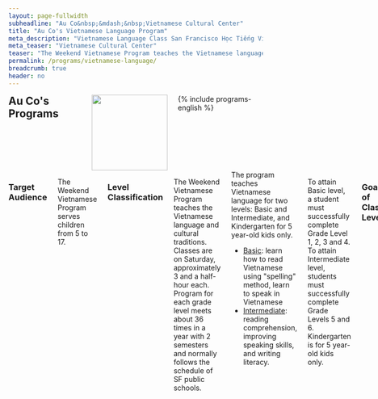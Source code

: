 ```yaml
---
layout: page-fullwidth
subheadline: "Au Co&nbsp;&mdash;&nbsp;Vietnamese Cultural Center"
title: "Au Co's Vietnamese Language Program"
meta_description: "Vietnamese Language Class San Francisco Học Tiếng Việt"
meta_teaser: "Vietnamese Cultural Center"
teaser: "The Weekend Vietnamese Program teaches the Vietnamese language and cultural traditions for children from 5 through 17."
permalink: /programs/vietnamese-language/
breadcrumb: true
header: no
---
```

<!--more-->
<div class="row">
<div class="medium-4 medium-push-8 columns">
<h2 style="margin: 0px">Au Co's Programs</h2>
<img width="150" src="{{ site.urlimg }}auco-logo.png">
{% include programs-english %}
</div><!-- /.medium-4.columns -->
<div class="medium-8 medium-pull-4 columns" markdown="1">

### Target Audience

The Weekend Vietnamese Program serves children from 5 to 17.

### Level Classification

The Weekend Vietnamese Program teaches the Vietnamese language and cultural traditions. Classes are on Saturday, approximately 3 and a half-hour each. Program for each grade level meets about 36 times in a year with 2 semesters and normally follows the schedule of SF public schools.

<div>
The program teaches Vietnamese language for two levels: Basic and Intermediate, and Kindergarten for 5 year-old kids only.
<ul>
<li><u>Basic</u>: learn how to read Vietnamese using "spelling" method, learn to speak in Vietnamese</li>
<li><u>Intermediate</u>: reading comprehension, improving speaking skills, and writing literacy.</li>
</ul>
</div>

To attain Basic level, a student must successfully complete Grade Level 1, 2, 3 and 4. To attain Intermediate level, students must successfully complete Grade Levels 5 and 6. Kindergarten is for 5 year-old kids only.

### Goals of Class Levels

<div>
<br /><strong>Kindergarten</strong>
<ul>
<li>Be familiar with Vietnamese alphabet and five accent marks</li>
<li>Learn to speak simple and daily practical Vietnamese statements</li>
<li>Learn traditional good behavior for kids</li>
</ul>
<strong>Basic</strong>
<ul>
<li>Learn to read Vietnamese and be familiar with five accent marks</li>
<li>Learn to speak Vietnamese fluently</li>
<li>Learn traditional characters, good behaviors of the Vietnamese</li>
</ul>
<strong>Intermediate</strong>
<ul>
<li>Improve reading comprehension at an intermediate level</li>
<li>Begin essay writing</li>
<li>Learn traditional characters and morality, traditional values and heritage of the Vietnamese</li>
</ul>
</div>

### Textbook & Teaching Materials

Textbooks and teaching materials are written in Vietnamese by grade level to attain the goals of each grade level. Textbooks for Grade Level 1, 2, 3 and 4 are intended for beginners with age from 6 to 9. The materials still can be used to teach beginners who are older than 10, but they may learn at a faster pace.

Textbooks and materials for basic level (Grade Level 1, 2, 3, 4) and K are written using picture to illustrate a word using a syllable learnt.

Textbooks and materials for intermediate level (Grade Level 5, 6) are written with the purpose of improving reading comprehension and basic writing skill for essay.

Please read “How to Use Textbook” section of each textbook for more information.

<div>
<strong>Content of Kindergarten's materials</strong>
<ul>
<li>speak common Vietnamese vocabulary and statements</li>
<li>introduce and educate traditional good behaviors of Vietnamese children</li>
<li>introduce Vietnamese alphabet and accent marks</li>
</ul>
<strong>Contents of textbooks for grade level 1, 2, 3, 4 (Basic Level)</strong>
<ul>
<li>read Vietnamese by "spelling" method, know the accent marks</li>
<li>speak Vietnamese fluently</li>
<li>Introduce and educate traditional good behaviors of Vietnamese children</li>
</ul>
<strong>Contents of textbook for grade level 5, 6 (Intermediate level)</strong>
<ul>
<li>reading comprehension, improving reading and speaking skills</li>
<li>teaching grammar and sentence structure for writing</li>
<li>introducing traditional morality and values, culture and heritage, Vietnamese history, country, and the people, including famous figures and heroes</li>
<li>introducing some Vietnamese legends or historical stories.</li>
</ul>
</div>

<!-- <strong><em>Vietnamese Language Proficiency Assessment</em></strong> is available. (Please click <a href="{{ site.url }}/programs/language-assessment/">here</a> for more information) -->

</div><!-- /.row -->
